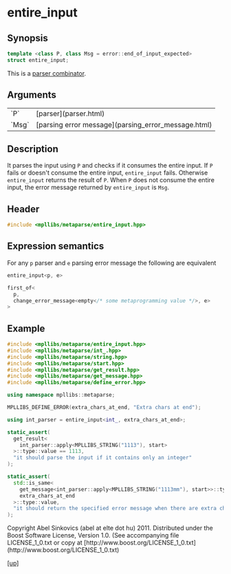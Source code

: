 # entire_input

## Synopsis

```cpp
template <class P, class Msg = error::end_of_input_expected>
struct entire_input;
```

This is a [parser combinator](parser_combinator.html).

## Arguments

<table cellpadding='0' cellspacing='0'>
  <tr>
    <td>`P`</td>
    <td>[parser](parser.html)</td>
  </tr>
  <tr>
    <td>`Msg`</td>
    <td>[parsing error message](parsing_error_message.html)</td>
  </tr>
</table>

## Description

It parses the input using `P` and checks if it consumes the entire input. If `P`
fails or doesn't consume the entire input, `entire_input` fails. Otherwise
`entire_input` returns the result of `P`. When `P` does not consume the entire
input, the error message returned by `entire_input` is `Msg`.

## Header

```cpp
#include <mpllibs/metaparse/entire_input.hpp>
```

## Expression semantics

For any `p` parser and `e` parsing error message the following are equivalent

```cpp
entire_input<p, e>

first_of<
  p,
  change_error_message<empty</* some metaprogramming value */>, e>
>
```

## Example

```cpp
#include <mpllibs/metaparse/entire_input.hpp>
#include <mpllibs/metaparse/int_.hpp>
#include <mpllibs/metaparse/string.hpp>
#include <mpllibs/metaparse/start.hpp>
#include <mpllibs/metaparse/get_result.hpp>
#include <mpllibs/metaparse/get_message.hpp>
#include <mpllibs/metaparse/define_error.hpp>

using namespace mpllibs::metaparse;

MPLLIBS_DEFINE_ERROR(extra_chars_at_end, "Extra chars at end");

using int_parser = entire_input<int_, extra_chars_at_end>;

static_assert(
  get_result<
    int_parser::apply<MPLLIBS_STRING("1113"), start>
  >::type::value == 1113,
  "it should parse the input if it contains only an integer"
);

static_assert(
  std::is_same<
    get_message<int_parser::apply<MPLLIBS_STRING("1113mm"), start>>::type,
    extra_chars_at_end
  >::type::value,
  "it should return the specified error message when there are extra characters"
);
```

<p class="copyright">
Copyright Abel Sinkovics (abel at elte dot hu) 2011.
Distributed under the Boost Software License, Version 1.0.
(See accompanying file LICENSE_1_0.txt or copy at
[http://www.boost.org/LICENSE_1_0.txt](http://www.boost.org/LICENSE_1_0.txt)
</p>

[[up]](reference.html)


